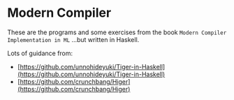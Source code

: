 # Modern Compiler

These are the programs and some exercises from the book `Modern Compiler Implementation in ML` ...but written in Haskell.

Lots of guidance from:

- [https://github.com/unnohideyuki/Tiger-in-Haskell](https://github.com/unnohideyuki/Tiger-in-Haskell)
- [https://github.com/crunchbang/Higer](https://github.com/crunchbang/Higer)
